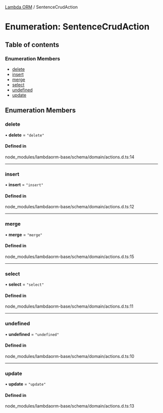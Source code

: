 [Lambda ORM](../README.md) / SentenceCrudAction

# Enumeration: SentenceCrudAction

## Table of contents

### Enumeration Members

- [delete](SentenceCrudAction.md#delete)
- [insert](SentenceCrudAction.md#insert)
- [merge](SentenceCrudAction.md#merge)
- [select](SentenceCrudAction.md#select)
- [undefined](SentenceCrudAction.md#undefined)
- [update](SentenceCrudAction.md#update)

## Enumeration Members

### delete

• **delete** = ``"delete"``

#### Defined in

node_modules/lambdaorm-base/schema/domain/actions.d.ts:14

___

### insert

• **insert** = ``"insert"``

#### Defined in

node_modules/lambdaorm-base/schema/domain/actions.d.ts:12

___

### merge

• **merge** = ``"merge"``

#### Defined in

node_modules/lambdaorm-base/schema/domain/actions.d.ts:15

___

### select

• **select** = ``"select"``

#### Defined in

node_modules/lambdaorm-base/schema/domain/actions.d.ts:11

___

### undefined

• **undefined** = ``"undefined"``

#### Defined in

node_modules/lambdaorm-base/schema/domain/actions.d.ts:10

___

### update

• **update** = ``"update"``

#### Defined in

node_modules/lambdaorm-base/schema/domain/actions.d.ts:13
